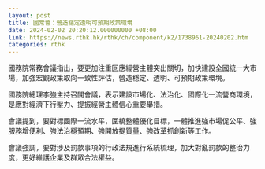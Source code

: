 ```yaml
---
layout: post
title: 國常會：營造穩定透明可預期政策環境
date: 2024-02-02 20:20:12.000000000 +08:00
link: https://news.rthk.hk/rthk/ch/component/k2/1738961-20240202.htm
categories: rthk
---
```


國務院常務會議指出，要更加注重回應經營主體突出關切，加快建設全國統一大市場，加強宏觀政策取向一致性評估，營造穩定、透明、可預期政策環境。

國務院總理李強主持召開會議，表示建設市場化、法治化、國際化一流營商環境，是應對經濟下行壓力、提振經營主體信心重要舉措。

會議提到，要對標國際一流水平，圍繞整體優化目標，一體推進強市場促公平、強服務增便利、強法治穩預期、強開放提質量、強改革抓創新等工作。

會議強調，要對涉及罰款事項的行政法規進行系統梳理，加大對亂罰款的整治力度，更好維護企業及群眾合法權益。
